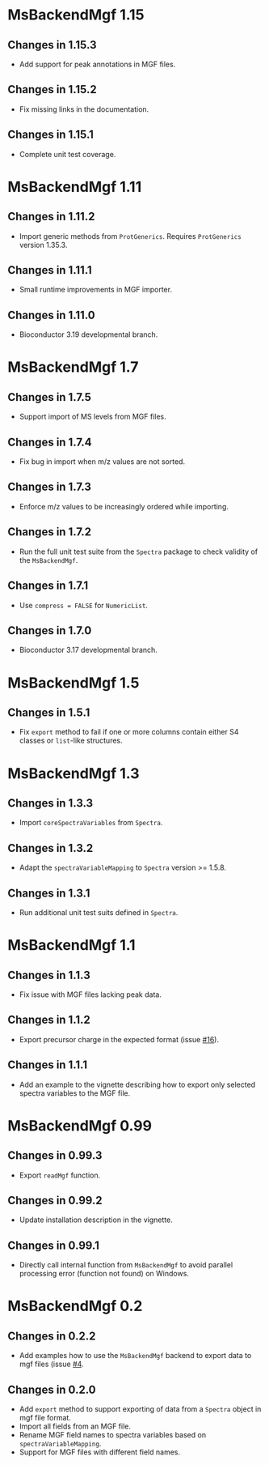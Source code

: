# MsBackendMgf 1.15

## Changes in 1.15.3

- Add support for peak annotations in MGF files.

## Changes in 1.15.2

- Fix missing links in the documentation.

## Changes in 1.15.1

- Complete unit test coverage.

# MsBackendMgf 1.11

## Changes in 1.11.2

- Import generic methods from `ProtGenerics`. Requires `ProtGenerics` version
  1.35.3.

## Changes in 1.11.1

- Small runtime improvements in MGF importer.

## Changes in 1.11.0

- Bioconductor 3.19 developmental branch.


# MsBackendMgf 1.7

## Changes in 1.7.5

- Support import of MS levels from MGF files.

## Changes in 1.7.4

- Fix bug in import when m/z values are not sorted.

## Changes in 1.7.3

- Enforce m/z values to be increasingly ordered while importing.

## Changes in 1.7.2

- Run the full unit test suite from the `Spectra` package to check validity of
  the `MsBackendMgf`.


## Changes in 1.7.1

- Use `compress = FALSE` for `NumericList`.

## Changes in 1.7.0

- Bioconductor 3.17 developmental branch.


# MsBackendMgf 1.5

## Changes in 1.5.1

- Fix `export` method to fail if one or more columns contain either S4 classes
  or `list`-like structures.

# MsBackendMgf 1.3

## Changes in 1.3.3

- Import `coreSpectraVariables` from `Spectra`.

## Changes in 1.3.2

- Adapt the `spectraVariableMapping` to `Spectra` version >= 1.5.8.

## Changes in 1.3.1

- Run additional unit test suits defined in `Spectra`.

# MsBackendMgf 1.1

## Changes in 1.1.3

- Fix issue with MGF files lacking peak data.

## Changes in 1.1.2

- Export precursor charge in the expected format (issue
  [#16](https://github.com/rformassspectrometry/MsBackendMgf/issues/16)).

## Changes in 1.1.1

- Add an example to the vignette describing how to export only selected spectra
  variables to the MGF file.

# MsBackendMgf 0.99

## Changes in 0.99.3

- Export `readMgf` function.

## Changes in 0.99.2

- Update installation description in the vignette.

## Changes in 0.99.1

- Directly call internal function from `MsBackendMgf` to avoid parallel
  processing error (function not found) on Windows.


# MsBackendMgf 0.2

## Changes in 0.2.2

- Add examples how to use the `MsBackendMgf` backend to export data to mgf
  files (issue
  [#4](https://github.com/rformassspectrometry/MsBackendMgf/issues/4).


## Changes in 0.2.0

- Add `export` method to support exporting of data from a `Spectra` object in
  mgf file format.
- Import all fields from an MGF file.
- Rename MGF field names to spectra variables based on `spectraVariableMapping`.
- Support for MGF files with different field names.
